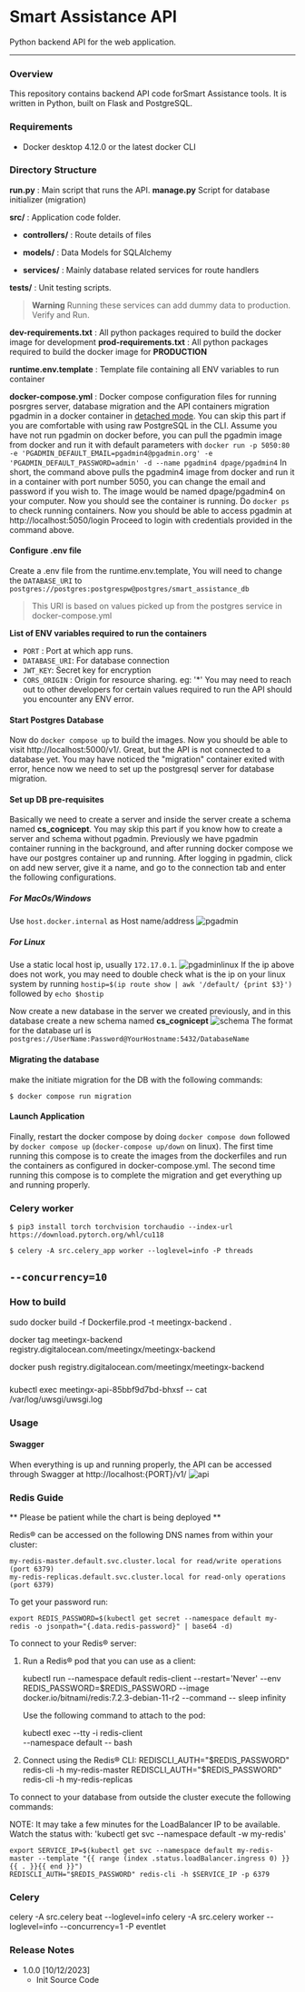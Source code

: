 # Smart Assistance API
Python backend API for the web application.

---

### Overview
This repository contains backend API code forSmart Assistance tools. It is written in Python, built on Flask and PostgreSQL.

### Requirements
- Docker desktop 4.12.0 or the latest docker CLI
### Directory Structure
**run.py** : Main script that runs the API.
**manage.py** Script for database initializer (migration)

**src/** : Application code folder.


- **controllers/** : Route details of files
  
- **models/** : Data Models for SQLAlchemy
  
- **services/** : Mainly database related services for route handlers

**tests/** : Unit testing scripts.

> **Warning**
> Running these services can add dummy data to production. Verify and Run.

**dev-requirements.txt** : All python packages required to build the docker image for development
**prod-requirements.txt** : All python packages required to build the docker image for **PRODUCTION**

**runtime.env.template** : Template file containing all ENV variables to run container

**docker-compose.yml** : Docker compose configuration files for running posrgres server, database migration and the API containers
migration pgadmin in a docker container in [detached mode](https://www.devopsschool.com/blog/detached-d-mode-in-docker-explained/). You can skip this part if you are comfortable with using raw PostgreSQL in the CLI.
Assume you have not run pgadmin on docker before, you can pull the pgadmin image from docker and run it with default parameters with 
`docker run -p 5050:80 -e 'PGADMIN_DEFAULT_EMAIL=pgadmin4@pgadmin.org' -e 'PGADMIN_DEFAULT_PASSWORD=admin' -d --name pgadmin4 dpage/pgadmin4`
In short, the command above pulls the pgadmin4 image from docker and run it in a container with port number 5050, you can change the email and password if you wish to. The image would be named dpage/pgadmin4 on your computer.
Now you should see the container is running. Do `docker ps` to check running containers. Now you should be able to access pgadmin at http://localhost:5050/login
Proceed to login with credentials provided in the command above. 
#### Configure .env file
Create a .env file from the runtime.env.template, You will need to change the `DATABASE_URI` to `postgres://postgres:postgrespw@postgres/smart_assistance_db`

> This URI is based on values picked up from the postgres service in docker-compose.yml

**List of ENV variables required to run the containers**
- `PORT` : Port at which app runs.
- `DATABASE_URI`: For database connection
- `JWT_KEY`: Secret key for encryption
- `CORS_ORIGIN` : Origin for resource sharing. eg: '*'
You may need to reach out to other developers for certain values required to run the API should you encounter any ENV error.
#### Start Postgres Database
Now do `docker compose up` to build the images.
Now you should be able to visit http://localhost:5000/v1/. Great, but the API is not connected to a database yet. You may have noticed the "migration" container exited with error, hence now we need to set up the postgresql server for database migration.
#### Set up DB pre-requisites
Basically we need to create a server and inside the server create a schema named **cs_cognicept**. You may skip this part if you know how to create a server and schema without pgadmin.
Previously we have pgadmin container running in the background, and after running docker compose we have our postgres container up and running.
After logging in pgadmin, click on add new server, give it a name, and go to the connection tab and enter the following configurations.
##### For MacOs/Windows
Use `host.docker.internal` as Host name/address
![pgadmin](img/pgadmin.png)

##### For Linux
Use a static local host ip, usually `172.17.0.1`.
![pgadminlinux](img/linuxpgadmin.jpg)
If the ip above does not work, you may need to double check what is the ip on your linux system by running `hostip=$(ip route show | awk '/default/ {print $3}')` followed by `echo $hostip`

Now create a new database in the server we created previously, and in this database create a new schema named **cs_cognicept**
![schema](img/schema_cs_.png)
The format for the database url is `postgres://UserName:Password@YourHostname:5432/DatabaseName`

#### Migrating the database
make the initiate migration for the DB with the following commands: 

`$ docker compose run migration`

#### Launch Application
Finally, restart the docker compose by doing `docker compose down` followed by `docker compose up` (`docker-compose up/down` on linux). The first time running this compose is to create the images from the dockerfiles and run the containers as configured in docker-compose.yml. The second time running this compose is to complete the migration and get everything up and running properly.

### Celery worker

`$ pip3 install torch torchvision torchaudio --index-url https://download.pytorch.org/whl/cu118`

`$ celery -A src.celery_app worker --loglevel=info -P threads`

`--concurrency=10`
---
### How to build

sudo docker build -f Dockerfile.prod -t meetingx-backend .

docker tag meetingx-backend registry.digitalocean.com/meetingx/meetingx-backend

docker push registry.digitalocean.com/meetingx/meetingx-backend

### 

kubectl exec meetingx-api-85bbf9d7bd-bhxsf -- cat /var/log/uwsgi/uwsgi.log

### Usage
#### Swagger
When everything is up and running properly, the API can be accessed through Swagger at http://localhost:{PORT}/v1/
![api](/img/api.png)


### Redis Guide

** Please be patient while the chart is being deployed **

Redis&reg; can be accessed on the following DNS names from within your cluster:

    my-redis-master.default.svc.cluster.local for read/write operations (port 6379)
    my-redis-replicas.default.svc.cluster.local for read-only operations (port 6379)



To get your password run:

    export REDIS_PASSWORD=$(kubectl get secret --namespace default my-redis -o jsonpath="{.data.redis-password}" | base64 -d)

To connect to your Redis&reg; server:

1. Run a Redis&reg; pod that you can use as a client:

   kubectl run --namespace default redis-client --restart='Never'  --env REDIS_PASSWORD=$REDIS_PASSWORD  --image docker.io/bitnami/redis:7.2.3-debian-11-r2 --command -- sleep infinity

   Use the following command to attach to the pod:

   kubectl exec --tty -i redis-client \
   --namespace default -- bash

2. Connect using the Redis&reg; CLI:
   REDISCLI_AUTH="$REDIS_PASSWORD" redis-cli -h my-redis-master
   REDISCLI_AUTH="$REDIS_PASSWORD" redis-cli -h my-redis-replicas

To connect to your database from outside the cluster execute the following commands:

  NOTE: It may take a few minutes for the LoadBalancer IP to be available.
        Watch the status with: 'kubectl get svc --namespace default -w my-redis'

    export SERVICE_IP=$(kubectl get svc --namespace default my-redis-master --template "{{ range (index .status.loadBalancer.ingress 0) }}{{ . }}{{ end }}")
    REDISCLI_AUTH="$REDIS_PASSWORD" redis-cli -h $SERVICE_IP -p 6379

### Celery
celery -A src.celery beat --loglevel=info
celery -A src.celery worker  --loglevel=info --concurrency=1 -P eventlet

### Release Notes
- 1.0.0 [10/12/2023]
    - Init Source Code



